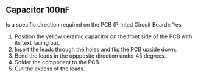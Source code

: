 ## Capacitor 100nF

Is a specific direction required on the PCB (Printed Circuit Board): Yes

1. Position the yellow ceramic capacitor on the front side of the PCB with its text facing out.
2. Insert the leads through the holes and flip the PCB upside down.
3. Bend the leads in the oppposite direction under 45 degrees.
3. Solder the component to the PCB.
4. Cut the excess of the leads.




